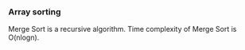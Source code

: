 ### Array sorting


Merge Sort is a recursive algorithm. Time complexity of Merge Sort is O(nlogn).
